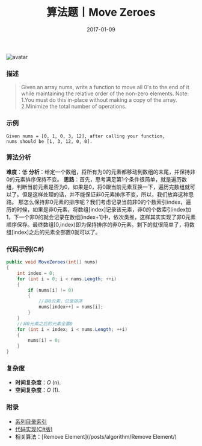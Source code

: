 ﻿---
title: 算法题丨Move Zeroes
tags:
  - 算法
  - 编程技巧
  - 数据结构
categories: 计算机基础
date: 2017-01-09
---
![avatar](https://bj.bcebos.com/v1/mysite/images/articles/1accdf41-135a-477e-b91f-53f911c10fa6.jpg)
### 描述
>Given an array nums, write a function to move all 0's to the end of it while maintaining the relative order of the non-zero elements.
Note:
1.You must do this in-place without making a copy of the array.
2.Minimize the total number of operations.

### 示例
```
Given nums = [0, 1, 0, 3, 12], after calling your function, 
nums should be [1, 3, 12, 0, 0].
```
<!-- more -->
### 算法分析
**难度**：低
**分析**：给定一个数组，将所有为0的元素都移动到数组的末尾，并保持非0的元素排序保持不变。
**思路**：首先，思考满足第1个条件很简单，就是遍历数组，判断当前元素是否为0，如果是0，将0跟当前元素互换一下，遍历完数组就可以了。但是这样处理的话，并不能保证非0元素排序不变，所以，我们放弃这种思路。
那怎么保持非0元素的排序呢？我们考虑记录当前非0的个数索引index，遍历的时候，如果是非0元素，将数组[index]记录该元素，非0的个数索引index加1，下一个非0的就会记录在数组[index+1]中，依次类推，这样其实实现了非0元素顺序保存。最终数组[0,index)即为保持排序的非0元素。剩下的就很简单了，将数组[index]之后的元素全部置0就可以了。

### 代码示例(C#)
```csharp
public void MoveZeroes(int[] nums)
{
    int index = 0;
    for (int i = 0; i < nums.Length; ++i)
    {
        if (nums[i] != 0)
        {
            //非0元素，记录排序
            nums[index++] = nums[i];
        }
    }
    //非0元素之后的元素全置0
    for (int i = index; i < nums.Length; ++i)
    {
        nums[i] = 0;
    }
}          
```
### 复杂度
- **时间复杂度**：*O* (n). 
- **空间复杂度**：*O* (1).

### 附录
- [系列目录索引](/posts/algorithm/index/)
- [代码实现(C#版)](https://github.com/lizzie2008/LeetCode.git)
- 相关算法：[Remove Element](/posts/algorithm/Remove Element/)